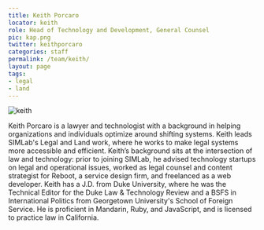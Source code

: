 ```yaml
---
title: Keith Porcaro
locator: keith
role: Head of Technology and Development, General Counsel
pic: kap.png
twitter: keithporcaro
categories: staff
permalink: /team/keith/
layout: page
tags:
- legal
- land
---
```

![keith]({{site.baseurl}}/images/keith_big.jpg)

Keith Porcaro is a lawyer and technologist with a background in helping organizations and individuals optimize around shifting systems. Keith leads SIMLab's Legal and Land work, where he works to make legal systems more accessible and efficient. Keith’s background sits at the intersection of law and technology: prior to joining SIMLab, he advised technology startups on legal and operational issues, worked as legal counsel and content strategist for Reboot, a service design firm, and freelanced as a web developer. Keith has a J.D. from Duke University, where he was the Technical Editor for the Duke Law & Technology Review and a BSFS in International Politics from Georgetown University's School of Foreign Service. He is proficient in Mandarin, Ruby, and JavaScript, and is licensed to practice law in California.
